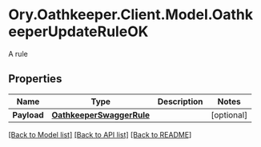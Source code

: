 # Ory.Oathkeeper.Client.Model.OathkeeperUpdateRuleOK
A rule

## Properties

Name | Type | Description | Notes
------------ | ------------- | ------------- | -------------
**Payload** | [**OathkeeperSwaggerRule**](OathkeeperSwaggerRule.md) |  | [optional] 

[[Back to Model list]](../README.md#documentation-for-models) [[Back to API list]](../README.md#documentation-for-api-endpoints) [[Back to README]](../README.md)

